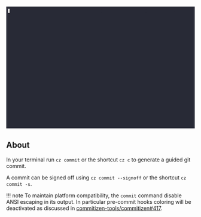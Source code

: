![Using commitizen cli](images/demo.gif)

## About

In your terminal run `cz commit` or the shortcut `cz c` to generate a guided git commit.

A commit can be signed off using `cz commit --signoff` or the shortcut `cz commit -s`.

!!! note
    To maintain platform compatibility, the `commit` command disable ANSI escaping in its output.
    In particular pre-commit hooks coloring will be deactivated as discussed in [commitizen-tools/commitizen#417](https://github.com/commitizen-tools/commitizen/issues/417).

